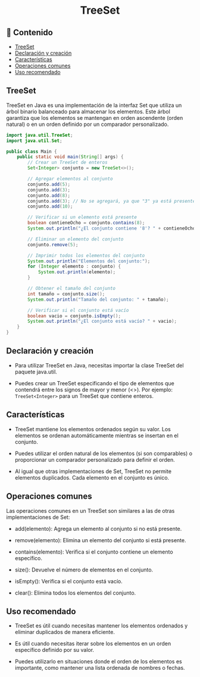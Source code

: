 <h1 align="center">TreeSet</h1>

<h2>📑 Contenido</h2>

- [TreeSet](#treeset)
- [Declaración y creación](#declaración-y-creación)
- [Características](#características)
- [Operaciones comunes](#operaciones-comunes)
- [Uso recomendado](#uso-recomendado)

## TreeSet

TreeSet en Java es una implementación de la interfaz Set que utiliza un árbol binario balanceado para almacenar los elementos. Este árbol garantiza que los elementos se mantengan en orden ascendente (orden natural) o en un orden definido por un comparador personalizado.

```java
import java.util.TreeSet;
import java.util.Set;

public class Main {
    public static void main(String[] args) {
        // Crear un TreeSet de enteros
        Set<Integer> conjunto = new TreeSet<>();

        // Agregar elementos al conjunto
        conjunto.add(5);
        conjunto.add(3);
        conjunto.add(8);
        conjunto.add(3); // No se agregará, ya que "3" ya está presente
        conjunto.add(10);

        // Verificar si un elemento está presente
        boolean contieneOcho = conjunto.contains(8);
        System.out.println("¿El conjunto contiene '8'? " + contieneOcho);

        // Eliminar un elemento del conjunto
        conjunto.remove(5);

        // Imprimir todos los elementos del conjunto
        System.out.println("Elementos del conjunto:");
        for (Integer elemento : conjunto) {
            System.out.println(elemento);
        }

        // Obtener el tamaño del conjunto
        int tamaño = conjunto.size();
        System.out.println("Tamaño del conjunto: " + tamaño);

        // Verificar si el conjunto está vacío
        boolean vacio = conjunto.isEmpty();
        System.out.println("¿El conjunto está vacío? " + vacio);
    }
}
```

## Declaración y creación

- Para utilizar TreeSet en Java, necesitas importar la clase TreeSet del paquete java.util.

- Puedes crear un TreeSet especificando el tipo de elementos que contendrá entre los signos de mayor y menor (<>). Por ejemplo: `TreeSet<Integer>` para un TreeSet que contiene enteros.

## Características

- TreeSet mantiene los elementos ordenados según su valor. Los elementos se ordenan automáticamente mientras se insertan en el conjunto.

- Puedes utilizar el orden natural de los elementos (si son comparables) o proporcionar un comparador personalizado para definir el orden.

- Al igual que otras implementaciones de Set, TreeSet no permite elementos duplicados. Cada elemento en el conjunto es único.

## Operaciones comunes

Las operaciones comunes en un TreeSet son similares a las de otras implementaciones de Set:

- add(elemento): Agrega un elemento al conjunto si no está presente.

- remove(elemento): Elimina un elemento del conjunto si está presente.

- contains(elemento): Verifica si el conjunto contiene un elemento específico.

- size(): Devuelve el número de elementos en el conjunto.

- isEmpty(): Verifica si el conjunto está vacío.

- clear(): Elimina todos los elementos del conjunto.

## Uso recomendado

- TreeSet es útil cuando necesitas mantener los elementos ordenados y eliminar duplicados de manera eficiente.

- Es útil cuando necesitas iterar sobre los elementos en un orden específico definido por su valor.

- Puedes utilizarlo en situaciones donde el orden de los elementos es importante, como mantener una lista ordenada de nombres o fechas.
